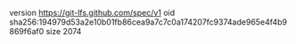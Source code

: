 version https://git-lfs.github.com/spec/v1
oid sha256:194979d53a2e10b01fb86cea9a7c7c0a174207fc9374ade965e4f4b9869f6af0
size 2074
